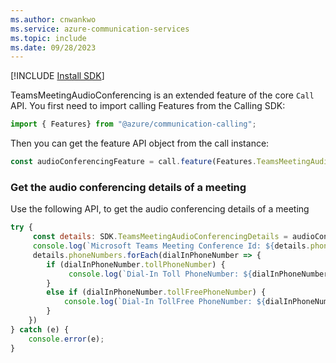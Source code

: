 ```yaml
---
ms.author: cnwankwo
ms.service: azure-communication-services
ms.topic: include
ms.date: 09/28/2023
---
```

[!INCLUDE [Install SDK](../install-sdk/install-sdk-web.md)]

TeamsMeetingAudioConferencing is an extended feature of the core `Call` API. You first need to import calling Features from the Calling SDK:

```js
import { Features} from "@azure/communication-calling";
```

Then you can get the feature API object from the call instance:

```js
const audioConferencingFeature = call.feature(Features.TeamsMeetingAudioConferencing);
```

### Get the audio conferencing details of a meeting
Use the following API, to get the audio conferencing details of a meeting
```js
try {
     const details: SDK.TeamsMeetingAudioConferencingDetails = audioConferencingFeature.getTeamsMeetingAudioConferencingDetails();
     console.log(`Microsoft Teams Meeting Conference Id: ${details.phoneConferenceId}`);
     details.phoneNumbers.forEach(dialInPhoneNumber => {
        if (dialInPhoneNumber.tollPhoneNumber) { 
             console.log(`Dial-In Toll PhoneNumber: ${dialInPhoneNumber.tollPhoneNumber.phoneNumber}`);
        }
        else if (dialInPhoneNumber.tollFreePhoneNumber) { 
            console.log(`Dial-In TollFree PhoneNumber: ${dialInPhoneNumber.tollFreePhoneNumber.phoneNumber}`);
        } 
    })
} catch (e) {
    console.error(e);
}
```
